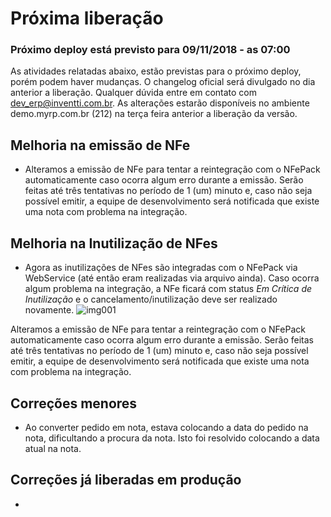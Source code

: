 # Próxima liberação

### Próximo deploy está previsto para 09/11/2018 - as 07:00
As atividades relatadas abaixo, estão previstas para o próximo deploy, porém podem haver mudanças. O changelog oficial será divulgado no dia anterior a liberação. Qualquer dúvida entre em contato com dev_erp@inventti.com.br.
As alterações estarão disponíveis no ambiente demo.myrp.com.br (212) na terça feira anterior a liberação da versão.

## Melhoria na emissão de NFe
* Alteramos a emissão de NFe para tentar a reintegração com o NFePack automaticamente caso ocorra algum erro durante a emissão. Serão feitas até três tentativas no período de 1 (um) minuto e, caso não seja possível emitir, a equipe de desenvolvimento será notificada que existe uma nota com problema na integração.

## Melhoria na Inutilização de NFes
* Agora as inutilizações de NFes são integradas com o NFePack via WebService (até então eram realizadas via arquivo ainda). Caso ocorra algum problema na integração, a NFe ficará com status *Em Crítica de Inutilização* e o cancelamento/inutilização deve ser realizado novamente.
![img001](https://i.imgur.com/HmVJ6J2.png)

Alteramos a emissão de NFe para tentar a reintegração com o NFePack automaticamente caso ocorra algum erro durante a emissão. Serão feitas até três tentativas no período de 1 (um) minuto e, caso não seja possível emitir, a equipe de desenvolvimento será notificada que existe uma nota com problema na integração.

## Correções menores
* Ao converter pedido em nota, estava colocando a data do pedido na nota, dificultando a procura da nota. Isto foi resolvido colocando a data atual na nota.


## Correções já liberadas em produção
* 

